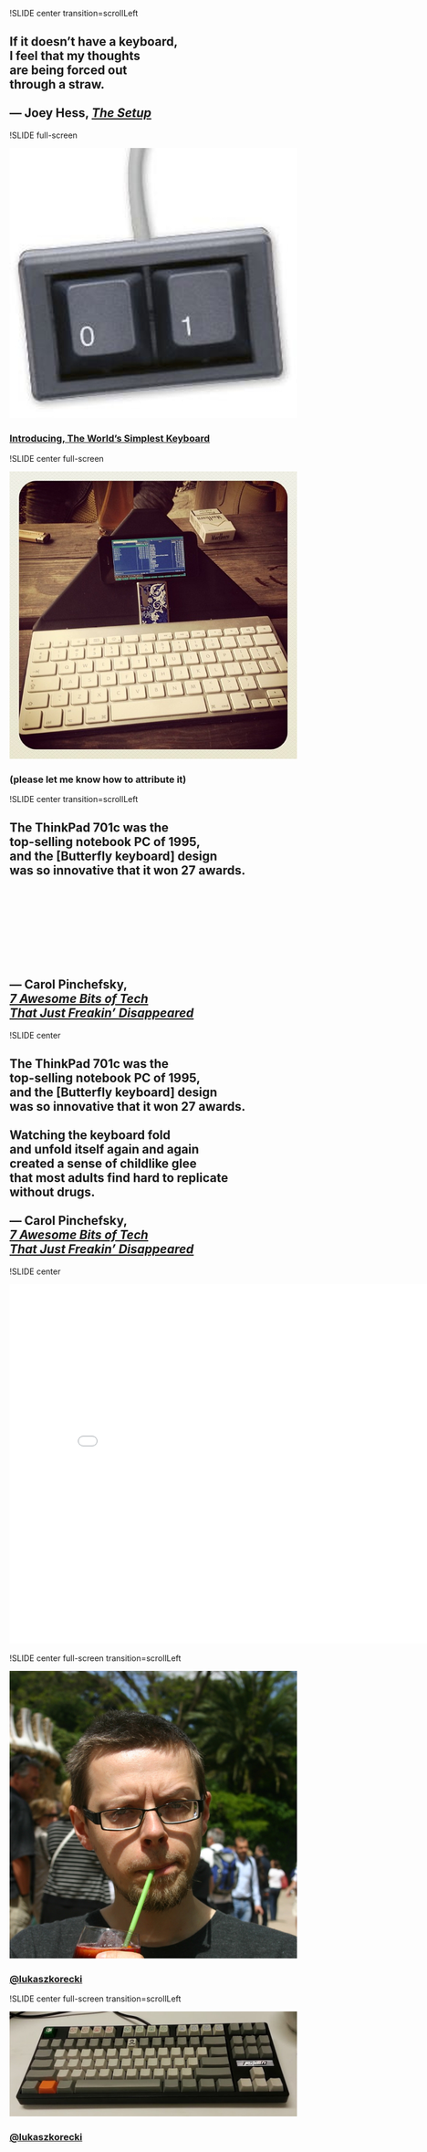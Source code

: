 !SLIDE center transition=scrollLeft

## If it doesn’t have a keyboard,<br />I feel that my thoughts<br />are being forced out<br />through a straw.<br /><br />— Joey Hess, _[The Setup](http://joey.hess.usesthis.com)_

!SLIDE full-screen

![01](01.jpg)

### [Introducing, The World’s Simplest Keyboard](https://plus.google.com/photos/115777169768345614675/albums/5664280056634184369/5664280058388494002)

!SLIDE center full-screen

![phone](phone.jpg)

### (please let me know how to attribute it)

!SLIDE center transition=scrollLeft

## The ThinkPad 701c was the<br />top-selling notebook PC of 1995,<br />and the [Butterfly keyboard] design<br />was so innovative that it won 27 awards.<br /><br /><br /><br /><br /><br /><br /><br />— Carol Pinchefsky,<br />_[7 Awesome Bits of Tech<br />That Just Freakin’ Disappeared](http://h30565.www3.hp.com/t5/Feature-Articles/7-Awesome-Bits-of-Tech-That-Just-Freakin-Disappeared/ba-p/954)_

!SLIDE center

## The ThinkPad 701c was the<br />top-selling notebook PC of 1995,<br />and the [Butterfly keyboard] design<br />was so innovative that it won 27 awards.<br /><br />Watching the keyboard fold<br />and unfold itself again and again<br />created a sense of childlike glee<br />that most adults find hard to replicate<br />without drugs.<br /><br />— Carol Pinchefsky,<br />_[7 Awesome Bits of Tech<br />That Just Freakin’ Disappeared](http://h30565.www3.hp.com/t5/Feature-Articles/7-Awesome-Bits-of-Tech-That-Just-Freakin-Disappeared/ba-p/954)_

!SLIDE center

<iframe width='840' height='630' src='//www.youtube.com/embed/478hsrVjVQk' frameborder='0' allowfullscreen></iframe>

!SLIDE center full-screen transition=scrollLeft

![Łukasz Korecki](lukaszkorecki.jpg)

### [@lukaszkorecki](https://twitter.com/lukaszkorecki)

!SLIDE center full-screen transition=scrollLeft

![trololo](trololo.jpg)

### [@lukaszkorecki](https://twitter.com/lukaszkorecki)
